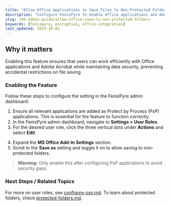 ```yaml
---
title: "Allow Office Applications to Save Files to Non-Protected Folders"
description: "Configure FenixPyre to enable Office applications and Adobe Acrobat to save files to non-protected folders for seamless workflow integration."
slug: /04-admin-guide/allow-office-save-to-non-protected-folders
keywords: [fenixpyre, encryption, office-integration]
last_updated: 2023-10-01
---
```


## Why it matters
Enabling this feature ensures that users can work efficiently with Office applications and Adobe Acrobat while maintaining data security, preventing accidental restrictions on file saving.

### Enabling the Feature
Follow these steps to configure the setting in the FenixPyre admin dashboard:

1. Ensure all relevant applications are added as Protect by Process (PxP) applications. This is essential for the feature to function correctly.
2. In the FenixPyre admin dashboard, navigate to **Settings > User Roles**.
3. For the desired user role, click the three vertical dots under **Actions** and select **Edit**.

<!-- IMG:     ./media/04-admin-guide/user-roles-screenshot.png | Alt: User roles interface in FenixPyre admin dashboard -->

4. Expand the **MS Office Add-In Settings** section.
5. Scroll to the **Save as** setting and toggle it on to allow saving to non-protected folders.

<!-- IMG:     ./media/04-admin-guide/save-as-setting.png | Alt: Save as toggle in MS Office settings -->

> **Warning:** Only enable this after configuring PxP applications to avoid security gaps.

### Next Steps / Related Topics
For more on user roles, see [configure-sso.md](../03-setup-&-installation/configure-sso.md). To learn about protected folders, check [protected-folders.md](./protected-folders.md).
